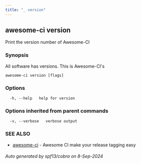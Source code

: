 ```yaml
---
title: "_ version"
---
```

## awesome-ci version

Print the version number of Awesome-CI

### Synopsis

All software has versions. This is Awesome-CI's

```
awesome-ci version [flags]
```

### Options

```
  -h, --help   help for version
```

### Options inherited from parent commands

```
  -v, --verbose   verbose output
```

### SEE ALSO

* [awesome-ci](./awesome-ci)	 - Awesome CI make your release tagging easy

###### Auto generated by spf13/cobra on 8-Sep-2024
